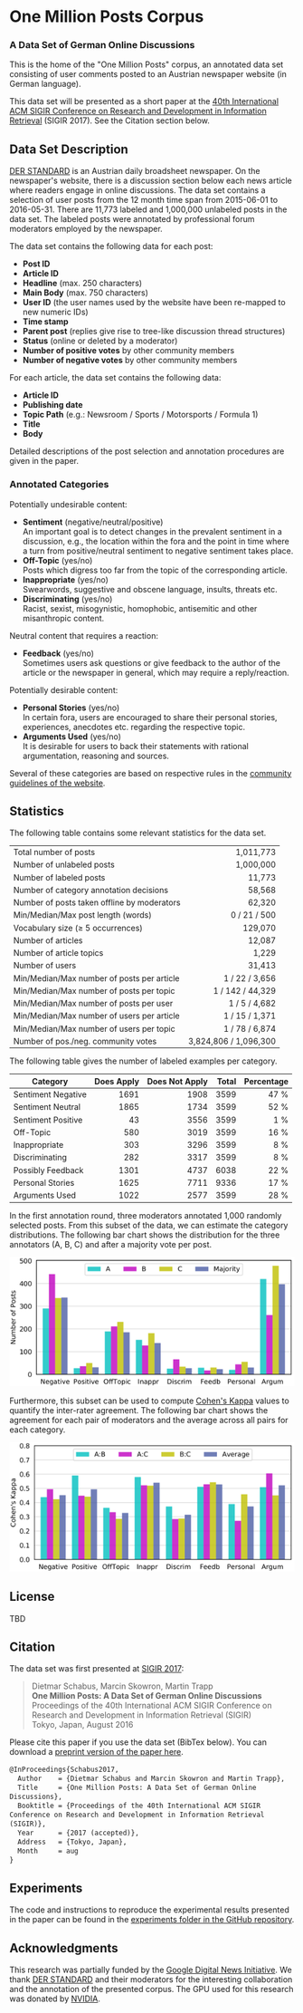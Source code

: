 # One Million Posts Corpus

### A Data Set of German Online Discussions

This is the home of the "One Million Posts" corpus, an annotated data set consisting of user comments posted to an Austrian newspaper website (in German language).

This data set will be presented as a short paper at the [40th International ACM SIGIR Conference on Research and Development in Information Retrieval](http://sigir.org/sigir2017/) (SIGIR 2017). See the Citation section below.

## Data Set Description

[DER STANDARD](http://derstandard.at) is an Austrian daily broadsheet newspaper. On the newspaper's website, there is a discussion section below each news article where readers engage in online discussions. The data set contains a selection of user posts from the 12 month time span from 2015-06-01 to 2016-05-31. There are 11,773 labeled and 1,000,000 unlabeled posts in the data set. The labeled posts were annotated by professional forum moderators employed by the newspaper.

The data set contains the following data for each post:

* **Post ID**
* **Article ID**
* **Headline** (max. 250 characters)
* **Main Body** (max. 750 characters)
* **User ID** (the user names used by the website have been re-mapped to new numeric IDs)
* **Time stamp**
* **Parent post** (replies give rise to tree-like discussion thread structures)
* **Status** (online or deleted by a moderator)
* **Number of positive votes** by other community members
* **Number of negative votes** by other community members

For each article, the data set contains the following data:

* **Article ID**
* **Publishing date**
* **Topic Path** (e.g.: Newsroom / Sports / Motorsports / Formula 1)
* **Title**
* **Body**


Detailed descriptions of the post selection and annotation procedures are given in the paper.

### Annotated Categories

Potentially undesirable content:

* **Sentiment** (negative/neutral/positive)  
An important goal is to detect changes in the prevalent sentiment in a discussion, e.g., the location within the fora and the point in time where a turn from positive/neutral sentiment to negative sentiment takes place.
* **Off-Topic** (yes/no)  
Posts which digress too far from the topic of the corresponding article.
* **Inappropriate** (yes/no)  
Swearwords, suggestive and obscene language, insults, threats etc.
* **Discriminating** (yes/no)  
Racist, sexist, misogynistic, homophobic, antisemitic and other misanthropic content.

Neutral content that requires a reaction:

* **Feedback** (yes/no)  
Sometimes users ask questions or give feedback to the author of the article or the newspaper in general, which may require a reply/reaction.

Potentially desirable content:

* **Personal Stories** (yes/no)  
In certain fora, users are encouraged to share their personal stories, experiences, anecdotes etc. regarding the respective topic.
* **Arguments Used** (yes/no)  
It is desirable for users to back their statements with rational argumentation, reasoning and sources.

Several of these categories are based on respective rules in the [community guidelines of the website](http://derstandard.at/2934632/Forenregeln-Community-Richtlinien).

## Statistics

The following table contains some relevant statistics for the data set.

<table>
<tr><td>Total number of posts</td><td align="right">1,011,773</td></tr>
<tr><td>Number of unlabeled posts</td><td align="right">1,000,000</td></tr>
<tr><td>Number of labeled posts</td><td align="right">11,773</td></tr>
<tr><td>Number of category annotation decisions</td><td align="right">58,568</td></tr>
<tr><td>Number of posts taken offline by moderators</td><td align="right">62,320</td></tr>
<tr><td>Min/Median/Max post length (words)</td><td align="right">0 / 21 / 500</td></tr>
<tr><td>Vocabulary size (≥ 5 occurrences)</td><td align="right">129,070</td></tr>
<tr><td>Number of articles</td><td align="right">12,087</td></tr>
<tr><td>Number of article topics</td><td align="right">1,229</td></tr>
<tr><td>Number of users</td><td align="right">31,413</td></tr>
<tr><td>Min/Median/Max number of posts per article</td><td align="right">1 / 22 / 3,656</td></tr>
<tr><td>Min/Median/Max number of posts per topic</td><td align="right">1 / 142 / 44,329</td></tr>
<tr><td>Min/Median/Max number of posts per user</td><td align="right">1 / 5 / 4,682</td></tr>
<tr><td>Min/Median/Max number of users per article</td><td align="right">1 / 15 / 1,371</td></tr>
<tr><td>Min/Median/Max number of users per topic</td><td align="right">1 / 78 / 6,874</td></tr>
<tr><td>Number of pos./neg. community votes</td><td align="right">3,824,806 / 1,096,300</td></tr>
</table>

The following table gives the number of labeled examples per category.

| Category | Does Apply | Does Not Apply | Total | Percentage |
| --- | ---: | ---: | ---: | ---: |
| Sentiment Negative | 1691 | 1908 | 3599 | 47 % |
| Sentiment Neutral | 1865 | 1734 | 3599 | 52 % |
| Sentiment Positive | 43 | 3556 | 3599 | 1 % |
| Off-Topic | 580 | 3019 | 3599 | 16 % |
| Inappropriate | 303 | 3296 | 3599 | 8 % |
| Discriminating | 282 | 3317 | 3599 | 8 % |
| Possibly Feedback | 1301 | 4737 | 6038 | 22 % |
| Personal Stories | 1625 | 7711 | 9336 | 17 % |
| Arguments Used | 1022 | 2577 | 3599 | 28 % |

In the first annotation round, three moderators annotated 1,000 randomly selected posts. From this subset of the data, we can estimate the category distributions. The following bar chart shows the distribution for the three annotators (A, B, C) and after a majority vote per post.

![category distribution chart](images/category_distribution.png)

Furthermore, this subset can be used to compute [Cohen's Kappa](https://en.wikipedia.org/wiki/Cohen's_kappa) values to quantify the inter-rater agreement. The following bar chart shows the agreement for each pair of moderators and the average across all pairs for each category.

![inter-rater agreement chart](images/inter_rater_agreement.png)

## License

TBD

## Citation

The data set was first presented at [SIGIR 2017](http://sigir.org/sigir2017/):

> Dietmar Schabus, Marcin Skowron, Martin Trapp  
**One Million Posts: A Data Set of German Online Discussions**  
Proceedings of the 40th International ACM SIGIR Conference on Research and Development in Information Retrieval (SIGIR)  
Tokyo, Japan, August 2016

Please cite this paper if you use the data set (BibTex below). You can download a [preprint version of the paper here]().

```
@InProceedings{Schabus2017,
  Author    = {Dietmar Schabus and Marcin Skowron and Martin Trapp},
  Title     = {One Million Posts: A Data Set of German Online Discussions},
  Booktitle = {Proceedings of the 40th International ACM SIGIR Conference on Research and Development in Information Retrieval (SIGIR)},
  Year      = {2017 (accepted)},
  Address   = {Tokyo, Japan},
  Month     = aug
}
```
## Experiments

The code and instructions to reproduce the experimental results presented in the paper can be found in the [experiments folder in the GitHub repository](https://github.com/OFAI/million-post-corpus/tree/master/experiments).

## Acknowledgments

This research was partially funded by the [Google Digital News Initiative](https://www.digitalnewsinitiative.com). We thank [DER STANDARD](http://derstandard.at) and their moderators for the interesting collaboration and the annotation of the presented corpus. The GPU used for this research was donated by [NVIDIA](https://developer.nvidia.com/academic_gpu_seeding).
